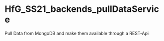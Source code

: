 # HfG_SS21_backends_pullDataService
Pull Data from MongoDB and make them available through a REST-Api
